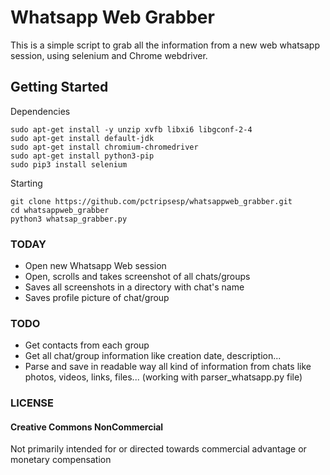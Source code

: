 # Whatsapp Web Grabber
This is a simple script to grab all the information from a new web whatsapp session, using selenium and Chrome webdriver.


## Getting Started
Dependencies
```
sudo apt-get install -y unzip xvfb libxi6 libgconf-2-4
sudo apt-get install default-jdk 
sudo apt-get install chromium-chromedriver
sudo apt-get install python3-pip
sudo pip3 install selenium
```
Starting
```
git clone https://github.com/pctripsesp/whatsappweb_grabber.git
cd whatsappweb_grabber
python3 whatsap_grabber.py
```



### TODAY
- Open new Whatsapp Web session
- Open, scrolls and takes screenshot of all chats/groups
- Saves all screenshots in a directory with chat's name
- Saves profile picture of chat/group

### TODO

- Get contacts from each group
- Get all chat/group information like creation date, description...
- Parse and save in readable way all kind of information from chats like photos, videos, links, files... (working with parser_whatsapp.py file)


### LICENSE
#### Creative Commons NonCommercial
Not primarily intended for or directed towards commercial advantage or monetary compensation
